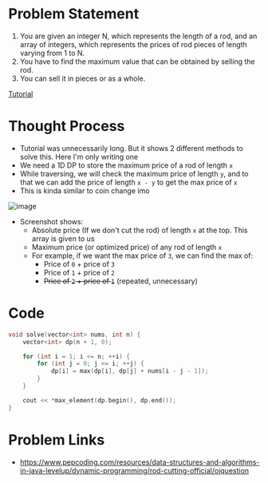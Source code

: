 # Problem Statement
1. You are given an integer N, which represents the length of a rod, and an array of integers, which represents the prices of rod pieces of length varying from 1 to N.
2. You have to find the maximum value that can be obtained by selling the rod.
3. You can sell it in pieces or as a whole.

[Tutorial](https://www.youtube.com/watch?v=eQuJb5gBkkc&list=PL-Jc9J83PIiEZvXCn-c5UIBvfT8dA-8EG&index=28)

# Thought Process
- Tutorial was unnecessarily long. But it shows 2 different methods to solve this. Here I'm only writing one
- We need a 1D DP to store the maximum price of a rod of length `x`
- While traversing, we will check the maximum price of length `y`, and to that we can add the price of length `x - y` to get the max price of `x`
- This is kinda similar to coin change imo

![image](https://user-images.githubusercontent.com/10897423/134915676-d20679d0-2d7f-42b8-a4f0-df52c9e7f7c6.png)

- Screenshot shows:
  - Absolute price (If we don't cut the rod) of length `x` at the top. This array is given to us
  - Maximum price (or optimized price) of any rod of length `x`
  - For example, if we want the max price of `3`, we can find the max of:
    - Price of `0` + price of `3`
    - Price of `1` + price of `2`
    - ~~Price of `2` + price of `1`~~ (repeated, unnecessary)

# Code
```cpp
void solve(vector<int> nums, int n) {
    vector<int> dp(n + 1, 0);

    for (int i = 1; i <= n; ++i) {
        for (int j = 0; j <= i; ++j) {
            dp[i] = max(dp[i], dp[j] + nums[i - j - 1]);
        }
    }

    cout << *max_element(dp.begin(), dp.end());
}
```

# Problem Links
- https://www.pepcoding.com/resources/data-structures-and-algorithms-in-java-levelup/dynamic-programming/rod-cutting-official/ojquestion
